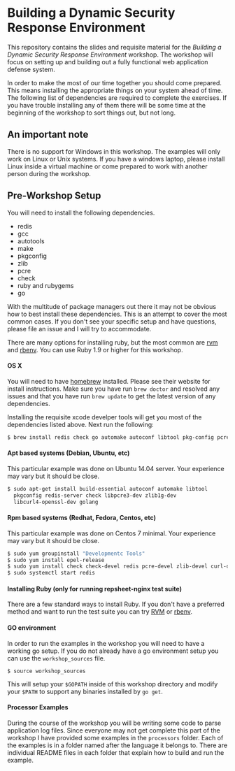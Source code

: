 # Building a Dynamic Security Response Environment

This repository contains the slides and requisite material for the
*Building a Dynamic Security Response Environment* workshop. The
workshop will focus on setting up and building out a fully functional
web application defense system.

In order to make the most of our time together you should come
prepared. This means installing the appropriate things on your system
ahead of time. The following list of dependencies are required to
complete the exercises. If you have trouble installing any of them
there will be some time at the beginning of the workshop to sort
things out, but not long.

## An important note

There is no support for Windows in this workshop. The examples will
only work on Linux or Unix systems. If you have a windows laptop,
please install Linux inside a virtual machine or come prepared to work
with another person during the workshop.

## Pre-Workshop Setup

You will need to install the following dependencies.

* redis
* gcc
* autotools
* make
* pkgconfig
* zlib
* pcre
* check
* ruby and rubygems
* go

With the multitude of package managers out there it may not be obvious
how to best install these dependencies. This is an attempt to cover
the most common cases. If you don't see your specific setup and have
questions, please file an issue and I will try to accommodate.

There are many options for installing ruby, but the most common are
[rvm](https://rvm.io/) and
[rbenv](https://github.com/sstephenson/rbenv). You can use Ruby 1.9 or
higher for this workshop.


#### OS X

You will need to have [homebrew](http://brew.sh/) installed. Please
see their website for install instructions. Make sure you have run
`brew doctor` and resolved any issues and that you have run `brew
update` to get the latest version of any dependencies.

Installing the requisite xcode develper tools will get you most of the
dependencies listed above. Next run the following:

```sh
$ brew install redis check go automake autoconf libtool pkg-config pcre gpg
```

#### Apt based systems (Debian, Ubuntu, etc)

This particular example was done on Ubuntu 14.04 server. Your
experience may vary but it should be close.

```sh
$ sudo apt-get install build-essential autoconf automake libtool
  pkgconfig redis-server check libpcre3-dev zlib1g-dev
  libcurl4-openssl-dev golang
```

#### Rpm based systems (Redhat, Fedora, Centos, etc)

This particular example was done on Centos 7 minimal. Your experience
may vary but it should be close.

```sh
$ sudo yum groupinstall "Developmentc Tools"
$ sudo yum install epel-release
$ sudo yum install check check-devel redis pcre-devel zlib-devel curl-devel go
$ sudo systemctl start redis
```

#### Installing Ruby (only for running repsheet-nginx test suite)

There are a few standard ways to install Ruby. If you don't have a
preferred method and want to run the test suite you can
try [RVM](https://rvm.io/rvm/install)
or [rbenv](https://github.com/rbenv/rbenv).

#### GO environment

In order to run the examples in the workshop you will need to have a
working go setup. If you do not already have a go environment setup
you can use the `workshop_sources` file.

```
$ source workshop_sources
```

This will setup your `$GOPATH` inside of this workshop directory and
modify your `$PATH` to support any binaries installed by `go get`.

#### Processor Examples

During the course of the workshop you will be writing some code to
parse application log files. Since everyone may not get complete this
part of the workshop I have provided some examples in the `processors`
folder. Each of the examples is in a folder named after the language
it belongs to. There are individual README files in each folder that
explain how to build and run the example.
